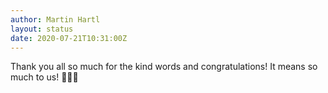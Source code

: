 ```yaml
---
author: Martin Hartl
layout: status
date: 2020-07-21T10:31:00Z
---
```

Thank you all so much for the kind words and congratulations! It means so much to us! 🎉😭🥳